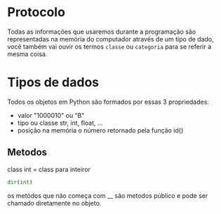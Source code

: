 # Protocolo

Todas as informações que usaremos durante a programação são representadas na memória do computador através de um tipo de dado, você também vai ouvir os termos `classe` ou `categoria` para se referir a mesma coisa.

# Tipos de dados

Todos os objetos em Python são formados por essas 3 propriedades:

- valor "1000010" ou "B"
- tipo ou classe str, int, float, ...
- posição na memória o número retornado pela função id()

## Metodos 

class int = class para inteiror

```python
dir(int)
```

os metódos que não começa com __ são metodos público e pode ser chamado diretamente no objeto.